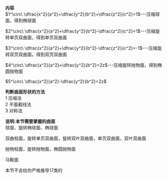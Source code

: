 **内容**  
$1^\circ\ \dfrac{x^2}{a^2}+\dfrac{y^2}{b^2}+\dfrac{z^2}{c^2}=1$---压缩球面，得到椭球面  
  
$2^\circ\ \dfrac{x^2}{a^2}+\dfrac{y^2}{b^2}-\dfrac{z^2}{c^2}=1$---压缩旋转单页双曲面，得到单页双曲面  
  
$3^\circ\ \dfrac{x^2}{a^2}+\dfrac{y^2}{b^2}-\dfrac{z^2}{c^2}=-1$---压缩旋转双页双曲面，得到双页双曲面  
  
$4^\circ\ \dfrac{x^2}{a^2}+\dfrac{y^2}{b^2}=2z$---压缩旋转抛物面，得到椭圆抛物面  
  
$5^\circ\ \dfrac{x^2}{a^2}-\dfrac{y^2}{b^2}=2z$  
  
**判断曲面形状的方法**  
1 压缩法  
2 平面截线法  
3 对称法  
  
**说明:本节需要掌握的曲面**  
球面、旋转椭球面、椭球面  
  
双曲柱面，旋转单页双曲面，旋转双叶双曲面，单页双曲面，双叶双曲面  
  
抛物柱面，旋转抛物面，椭圆抛物面  
  
马鞍面  
  
本节不会给你严格推导17类的  
